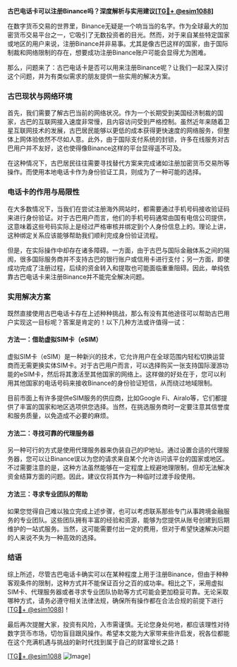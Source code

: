 **古巴电话卡可以注册Binance吗？深度解析与实用建议[[TG💪+ @esim1088](https://t.me/s/esim1088)]**

在数字货币交易的世界里，Binance无疑是一个响当当的名字。作为全球最大的加密货币交易平台之一，它吸引了无数投资者的目光。然而，对于来自某些特定国家或地区的用户来说，注册Binance并非易事。尤其是像古巴这样的国家，由于国际制裁和网络限制的存在，想要成功注册Binance账户可能会显得尤为困难。

那么，问题来了：古巴电话卡是否可以用来注册Binance呢？让我们一起深入探讨这个问题，并为有类似需求的朋友提供一些实用的解决方案。

### 古巴现状与网络环境

首先，我们需要了解古巴当前的网络状况。作为一个长期受到美国经济制裁的国家，古巴的互联网接入速度非常慢，且内容访问受到严格控制。虽然近年来随着卫星互联网技术的发展，古巴居民能够以更低的成本获得更快速度的网络服务，但整体上网体验依然不尽如人意。此外，由于国际支付系统的封锁，许多在线服务对古巴用户并不友好，这也使得像Binance这样的平台显得遥不可及。

在这种情况下，古巴居民往往需要寻找替代方案来完成诸如注册加密货币交易所等操作。而使用本地电话卡作为身份验证工具，则成为了一种可能的选择。

### 电话卡的作用与局限性

在大多数情况下，当我们在尝试注册海外网站时，都需要通过手机号码接收验证码来进行身份验证。对于古巴用户而言，他们的手机号码通常由国有电信公司提供，这意味着这些号码实际上是经过严格审核并绑定到个人身份信息上的。理论上讲，这种绑定关系应该能够帮助我们顺利完成身份验证流程。

但是，在实际操作中却存在诸多障碍。一方面，由于古巴与国际金融体系之间的隔阂，很多国际服务商并不支持古巴的银行账户或信用卡进行支付；另一方面，即使成功完成了注册过程，后续的资金转入和提取也可能面临重重阻碍。因此，单纯依靠古巴电话卡来注册Binance并不能完全解决问题。

### 实用解决方案

既然直接使用古巴电话卡存在上述种种挑战，那么有没有其他途径可以帮助古巴用户实现这一目标呢？答案是肯定的！以下几种方法或许值得一试：

#### 方法一：借助虚拟SIM卡（eSIM）
虚拟SIM卡（eSIM）是一种新兴的技术，它允许用户在全球范围内轻松切换运营商而无需更换实体SIM卡。对于古巴用户而言，可以选择购买一张支持国际漫游功能的eSIM卡，然后将其激活至其他国家的网络上。这样做的好处在于，您可以利用其他国家的电话号码来接收Binance的身份验证短信，从而绕过地域限制。

目前市面上有许多提供eSIM服务的供应商，比如Google Fi、Airalo等，它们都提供了丰富的国家和地区选项供您选择。当然，在挑选服务商时一定要注意其信誉度和服务质量，以免造成不必要的麻烦。

#### 方法二：寻找可靠的代理服务器
另一种可行的方式是使用代理服务器来伪装自己的IP地址。通过设置合适的代理服务器，您可以让Binance误以为您的请求来自某个允许访问该平台的国家或地区。不过需要注意的是，这种方法虽然能够在一定程度上规避地理限制，但却无法解决资金结算方面的问题。因此，建议仅将其作为一种临时过渡手段使用。

#### 方法三：寻求专业团队的帮助
如果您觉得自己难以独立完成上述步骤，也可以考虑联系那些专门从事跨境金融服务的专业团队。这些团队拥有丰富的经验和资源，能够为您提供从账号创建到后期维护的一站式服务。当然，这可能需要付出一定的费用，但对于希望快速解决问题的人来说不失为一种高效的选择。

### 结语

综上所述，尽管古巴电话卡确实可以在某种程度上用于注册Binance，但由于种种客观条件的限制，这种方式并不能保证百分之百的成功率。相比之下，采用虚拟SIM卡、代理服务器或者寻求专业团队协助等方式可能会更加稳妥可靠。无论采取哪种方式，请务必遵守相关法律法规，确保所有操作都在合法合规的前提下进行[[TG💪+ @esim1088](https://t.me/s/esim1088)]！

最后再次提醒大家，投资有风险，入市需谨慎。无论您身处何地，都应该理性对待数字货币市场，切勿盲目跟风操作。希望本文能为大家带来些许启发，祝各位都能在这个充满机遇与挑战的新时代找到属于自己的财富增长之路！

[[TG💪+ @esim1088](https://t.me/s/esim1088) ![Image](https://i.postimg.cc/4NQfJmqS/Snipaste-2025-05-13-00-14-12.png)]